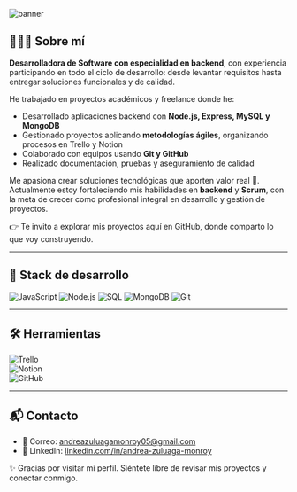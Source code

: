 ![banner](https://github.com/user-attachments/assets/454031c0-895e-4e22-a409-cefdce04200d)

## 👩🏻‍💻 Sobre mí  

 **Desarrolladora de Software con especialidad en backend**, con experiencia participando en todo el ciclo de desarrollo: desde levantar requisitos hasta entregar soluciones funcionales y de calidad.  

He trabajado en proyectos académicos y freelance donde he:  
- Desarrollado aplicaciones backend con **Node.js, Express, MySQL y MongoDB**  
- Gestionado proyectos aplicando **metodologías ágiles**, organizando procesos en Trello y Notion  
- Colaborado con equipos usando **Git y GitHub**  
- Realizado documentación, pruebas y aseguramiento de calidad  

Me apasiona crear soluciones tecnológicas que aporten valor real 🚀. Actualmente estoy fortaleciendo mis habilidades en **backend** y **Scrum**, con la meta de crecer como profesional integral en desarrollo y gestión de proyectos.  

👉 Te invito a explorar mis proyectos aquí en GitHub, donde comparto lo que voy construyendo.  

---

## 🍃 Stack de desarrollo  

![JavaScript](https://img.shields.io/badge/-JavaScript-F7DF1E?style=flat-square&logo=javascript&logoColor=white) 
![Node.js](https://img.shields.io/badge/-Node.js-8CC84B?style=flat-square&logo=node.js&logoColor=white) 
![SQL](https://img.shields.io/badge/-SQL-4479A1?style=flat-square&logo=postgresql&logoColor=white) 
![MongoDB](https://img.shields.io/badge/-MongoDB-47A248?style=flat-square&logo=mongodb&logoColor=white) 
![Git](https://img.shields.io/badge/-Git-F05032?style=flat-square&logo=git&logoColor=white)  

---

## 🛠️ Herramientas  

![Trello](https://img.shields.io/badge/-Trello-0079BF?style=flat-square&logo=trello&logoColor=white)  
![Notion](https://img.shields.io/badge/-Notion-000000?style=flat-square&logo=notion&logoColor=white)  
![GitHub](https://img.shields.io/badge/-GitHub-181717?style=flat-square&logo=github&logoColor=white)  

---

## 📬 Contacto  

- 📧 Correo: [andreazuluagamonroy05@gmail.com](mailto:andreazuluagamonroy05@gmail.com)  
- 💼 LinkedIn: [linkedin.com/in/andrea-zuluaga-monroy](https://linkedin.com/in/andrea-zuluaga-monroy)  

✨ Gracias por visitar mi perfil. Siéntete libre de revisar mis proyectos y conectar conmigo.  

